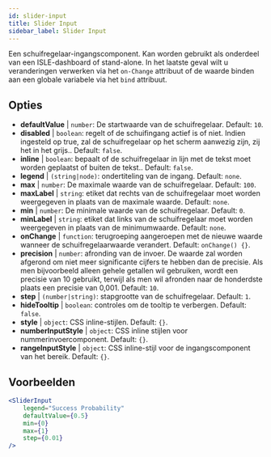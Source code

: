 ```yaml
---
id: slider-input
title: Slider Input
sidebar_label: Slider Input
---
```


Een schuifregelaar-ingangscomponent. Kan worden gebruikt als onderdeel van een ISLE-dashboard of stand-alone. In het laatste geval wilt u veranderingen verwerken via het `on-Change` attribuut of de waarde binden aan een globale variabele via het `bind` attribuut.

## Opties

* __defaultValue__ | `number`: De startwaarde van de schuifregelaar. Default: `10`.
* __disabled__ | `boolean`: regelt of de schuifingang actief is of niet. Indien ingesteld op true, zal de schuifregelaar op het scherm aanwezig zijn, zij het in het grijs.. Default: `false`.
* __inline__ | `boolean`: bepaalt of de schuifregelaar in lijn met de tekst moet worden geplaatst of buiten de tekst.. Default: `false`.
* __legend__ | `(string|node)`: ondertiteling van de ingang. Default: `none`.
* __max__ | `number`: De maximale waarde van de schuifregelaar. Default: `100`.
* __maxLabel__ | `string`: etiket dat rechts van de schuifregelaar moet worden weergegeven in plaats van de maximale waarde. Default: `none`.
* __min__ | `number`: De minimale waarde van de schuifregelaar. Default: `0`.
* __minLabel__ | `string`: etiket dat links van de schuifregelaar moet worden weergegeven in plaats van de minimumwaarde. Default: `none`.
* __onChange__ | `function`: terugroeping aangeroepen met de nieuwe waarde wanneer de schuifregelaarwaarde verandert. Default: `onChange() {}`.
* __precision__ | `number`: afronding van de invoer. De waarde zal worden afgerond om niet meer significante cijfers te hebben dan de precisie. Als men bijvoorbeeld alleen gehele getallen wil gebruiken, wordt een precisie van 10 gebruikt, terwijl als men wil afronden naar de honderdste plaats een precisie van 0,001. Default: `10`.
* __step__ | `(number|string)`: stapgrootte van de schuifregelaar. Default: `1`.
* __hideTooltip__ | `boolean`: controles om de tooltip te verbergen. Default: `false`.
* __style__ | `object`: CSS inline-stijlen. Default: `{}`.
* __numberInputStyle__ | `object`: CSS inline stijlen voor nummerinvoercomponent. Default: `{}`.
* __rangeInputStyle__ | `object`: CSS inline-stijl voor de ingangscomponent van het bereik. Default: `{}`.


## Voorbeelden

```jsx live
<SliderInput
    legend="Success Probability"
    defaultValue={0.5}
    min={0}
    max={1}
    step={0.01}
/>
```



